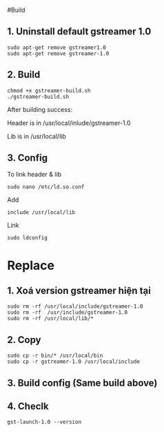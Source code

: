 #Build

## 1. Uninstall default gstreamer 1.0

```Shell
sudo apt-get remove gstreamer1.0
sudo apt-get remove gstreamer-1.0
```

## 2. Build

```Shell
chmod +x gstreamer-build.sh
./gstreamer-build.sh
```
After building success:

Header is in /usr/local/inlude/gstreamer-1.0

Lib is in /usr/local/lib

## 3. Config

To link header & lib

```Shell
sudo nano /etc/ld.so.conf
```

Add

```Shell
include /usr/local/lib
```

Link 

```Shell
sudo ldconfig
```

# Replace 

## 1. Xoá version gstreamer hiện tại
	
```Shell
sudo rm -rf /usr/local/include/gstreamer-1.0
sudo rm -rf  /usr/include/gstreamer-1.0
sudo rm -rf /usr/local/lib/*
```

## 2. Copy 

```Shell	
sudo cp -r bin/* /usr/local/bin
sudo cp -r gstreamer-1.0 /usr/local/include
```

## 3. Build config (Same build above)

## 4. Checlk
	
```Shell
gst-launch-1.0 --version
```

